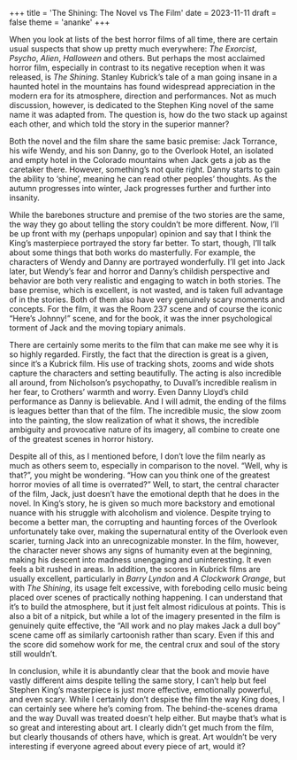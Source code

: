 +++
title = 'The Shining: The Novel vs The Film'
date = 2023-11-11
draft = false
theme = 'ananke'
+++



When you look at lists of the best horror films of all time, there are certain usual suspects that show up pretty much everywhere: *The Exorcist*, *Psycho*, *Alien*, *Halloween* and others. But perhaps the most acclaimed horror film, especially in contrast to its negative reception when it was released, is *The Shining*. Stanley Kubrick’s tale of a man going insane in a haunted hotel in the mountains has found widespread appreciation in the modern era for its atmosphere, direction and performances. Not as much discussion, however, is dedicated to the Stephen King novel of the same name it was adapted from. The question is, how do the two stack up against each other, and which told the story in the superior manner?

Both the novel and the film share the same basic premise: Jack Torrance, his wife Wendy, and his son Danny, go to the Overlook Hotel, an isolated and empty hotel in the Colorado mountains when Jack gets a job as the caretaker there. However, something’s not quite right. Danny starts to gain the ability to ‘shine’, meaning he can read other peoples’ thoughts. As the autumn progresses into winter, Jack progresses further and further into insanity. 

While the barebones structure and premise of the two stories are the same, the way they go about telling the story couldn’t be more different. Now, I’ll be up front with my (perhaps unpopular) opinion and say that I think the King’s masterpiece portrayed the story far better. To start, though, I’ll talk about some things that both works do masterfully. For example, the characters of Wendy and Danny are portrayed wonderfully. I’ll get into Jack later, but Wendy’s fear and horror and Danny’s childish perspective and behavior are both very realistic and engaging to watch in both stories. The base premise, which is excellent, is not wasted, and is taken full advantage of in the stories. Both of them also have very genuinely scary moments and concepts. For the film, it was the Room 237 scene and of course the iconic “Here’s Johnny!” scene, and for the book, it was the inner psychological torment of Jack and the moving topiary animals. 

There are certainly some merits to the film that can make me see why it is so highly regarded. Firstly, the fact that the direction is great is a given, since it’s a Kubrick film. His use of tracking shots, zooms and wide shots capture the characters and setting beautifully. The acting is also incredible all around, from Nicholson’s psychopathy, to Duvall’s incredible realism in her fear, to Crothers’ warmth and worry. Even Danny Lloyd’s child performance as Danny is believable. And I will admit, the ending of the films is leagues better than that of the film. The incredible music, the slow zoom into the painting, the slow realization of what it shows, the incredible ambiguity and provocative nature of its imagery, all combine to create one of the greatest scenes in horror history.

Despite all of this, as I mentioned before, I don’t love the film nearly as much as others seem to, especially in comparison to the novel. “Well, why is that?”, you might be wondering. “How can you think one of the greatest horror movies of all time is overrated?” Well, to start, the central character of the film, Jack, just doesn’t have the emotional depth that he does in the novel. In King’s story, he is given so much more backstory and emotional nuance with his struggle with alcoholism and violence. Despite trying to become a better man, the corrupting and haunting forces of the Overlook unfortunately take over, making the supernatural entity of the Overlook even scarier, turning Jack into an unrecognizable monster. In the film, however, the character never shows any signs of humanity even at the beginning, making his descent into madness unengaging and uninteresting. It even feels a bit rushed in areas. In addition, the scores in Kubrick films are usually excellent, particularly in *Barry Lyndon* and *A Clockwork Orange*, but with *The Shining*, its usage felt excessive, with foreboding cello music being placed over scenes of practically nothing happening. I can understand that it’s to build the atmosphere, but it just felt almost ridiculous at points. This is also a bit of a nitpick, but while a lot of the imagery presented in the film is genuinely quite effective, the “All work and no play makes Jack a dull boy” scene came off as similarly cartoonish rather than scary. Even if this and the score did somehow work for me, the central crux and soul of the story still wouldn’t.

In conclusion, while it is abundantly clear that the book and movie have vastly different aims despite telling the same story, I can’t help but feel Stephen King’s masterpiece is just more effective, emotionally powerful, and even scary. While I certainly don’t despise the film the way King does, I can certainly see where he’s coming from. The behind-the-scenes drama and the way Duvall was treated doesn’t help either. But maybe that’s what is so great and interesting about art. I clearly didn’t get much from the film, but clearly thousands of others have, which is great. Art wouldn’t be very interesting if everyone agreed about every piece of art, would it?

